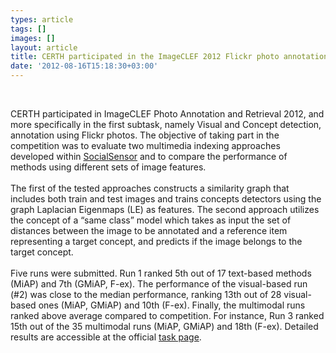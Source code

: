 ```yaml
---
types: article
tags: []
images: []
layout: article
title: CERTH participated in the ImageCLEF 2012 Flickr photo annotation task
date: '2012-08-16T15:18:30+03:00'
---
```

<p>&nbsp;</p><div>CERTH participated in ImageCLEF Photo Annotation and Retrieval 2012, and more specifically in the first subtask, namely Visual and Concept detection, annotation using Flickr photos.&nbsp;The objective of taking part in the competition was to evaluate two multimedia indexing approaches developed within <a href="http://www.socialsensor.eu/">SocialSensor</a> and to compare the performance of methods using different sets of image features.</div><div>&nbsp;</div><div>The first of the tested approaches constructs a similarity graph that includes both train and test images and trains concepts detectors using the graph Laplacian Eigenmaps (LE) as features. The second approach utilizes the concept of a &ldquo;same class&rdquo; model which takes as input the set of distances between the image to be annotated and a reference item representing a target concept, and predicts if the image belongs to the target concept.</div><div>&nbsp;</div><div><div>Five runs were submitted. Run 1 ranked 5th out of 17 text-based methods (MiAP) and 7th (GMiAP, F-ex). The performance of the visual-based run (#2) was close to the median performance, ranking 13th out of 28 visual-based ones (MiAP, GMiAP) and 10th (F-ex). Finally, the multimodal runs ranked above average compared to competition. For instance, Run 3 ranked 15th out of the 35 multimodal runs (MiAP, GMiAP) and 18th (F-ex). Detailed results are accessible at the official <a href="http://www.imageclef.org/2012/photo-flickr/annotation">task page</a>.</div></div><div><div id="cke_pastebin" style="position: absolute; left: -1000px; top: 132px; width: 1px; height: 1px; overflow: hidden; ">&nbsp;</div><div id="cke_pastebin" style="position: absolute; left: -1000px; top: 132px; width: 1px; height: 1px; overflow: hidden; ">Five runs were submitted. Run 1 ranked 5th out of 17 text-based methods (MiAP) and 7th (GMiAP, F-ex). The performance of the visual-based run (#2) was close to the median performance, ranking 13th out of 28 visual-based ones (MiAP, GMiAP) and 10th (F-ex). Finally, the multimodal runs ranked above average compared to competition. For instance, Run 3 ranked 15th out of the 35 multimodal runs (MiAP, GMiAP) and 18th (F-ex). Detailed results are accessible at the official task page.</div></div><div id="cke_pastebin" style="position: absolute; left: -1000px; top: 12px; width: 1px; height: 1px; overflow: hidden; ">Five runs were submitted. Run 1 ranked 5th out of 17 text-based methods (MiAP) and 7th (GMiAP, F-ex). The performance of the visual-based run (#2) was close to the median performance, ranking 13th out of 28 visual-based ones (MiAP, GMiAP) and 10th (F-ex). Finally, the multimodal runs ranked above average compared to competition. For instance, Run 3 ranked 15th out of the 35 multimodal runs (MiAP, GMiAP) and 18th (F-ex). Detailed results are accessible at the official task page.CERTH participated in ImageCLEF Photo Annotation and Retrieval 2012, and more specifically in the first subtask, namely Visual and Concept detection, annotation using Flickr photos.&nbsp;</div><div id="cke_pastebin" style="position: absolute; left: -1000px; top: 12px; width: 1px; height: 1px; overflow: hidden; ">&nbsp;</div><div id="cke_pastebin" style="position: absolute; left: -1000px; top: 12px; width: 1px; height: 1px; overflow: hidden; ">The objective of taking part in the competition was to evaluate two multimedia indexing approaches developed within SocialSensor and to compare the performance of methods using different sets of image features.</div><div id="cke_pastebin" style="position: absolute; left: -1000px; top: 12px; width: 1px; height: 1px; overflow: hidden; ">&nbsp;</div><div id="cke_pastebin" style="position: absolute; left: -1000px; top: 12px; width: 1px; height: 1px; overflow: hidden; ">The first of the tested approaches constructs a similarity graph that includes both train and test images and trains concepts detectors using the graph Laplacian Eigenmaps (LE) as features. The second approach utilizes the concept of a &ldquo;same class&rdquo; model which takes as input the set of distances between the image to be annotated and a reference item representing a target concept, and predicts if the image belongs to the target concept.</div><div id="cke_pastebin" style="position: absolute; left: -1000px; top: 12px; width: 1px; height: 1px; overflow: hidden; ">&nbsp;</div><div id="cke_pastebin" style="position: absolute; left: -1000px; top: 12px; width: 1px; height: 1px; overflow: hidden; ">Five runs were submitted. Run 1 ranked 5th out of 17 text-based methods (MiAP) and 7th (GMiAP, F-ex). The performance of the visual-based run (#2) was close to the median performance, ranking 13th out of 28 visual-based ones (MiAP, GMiAP) and 10th (F-ex). Finally, the multimodal runs ranked above average compared to competition. For instance, Run 3 ranked 15th out of the 35 multimodal runs (MiAP, GMiAP) and 18th (F-ex). Detailed results are accessible at the official task page.CERTH participated in ImageCLEF Photo Annotation and Retrieval 2012, and more specifically in the first subtask, namely Visual and Concept detection, annotation using Flickr photos.&nbsp;</div><div id="cke_pastebin" style="position: absolute; left: -1000px; top: 12px; width: 1px; height: 1px; overflow: hidden; ">&nbsp;</div><div id="cke_pastebin" style="position: absolute; left: -1000px; top: 12px; width: 1px; height: 1px; overflow: hidden; ">The objective of taking part in the competition was to evaluate two multimedia indexing approaches developed within SocialSensor and to compare the performance of methods using different sets of image features.</div><div id="cke_pastebin" style="position: absolute; left: -1000px; top: 12px; width: 1px; height: 1px; overflow: hidden; ">&nbsp;</div><div id="cke_pastebin" style="position: absolute; left: -1000px; top: 12px; width: 1px; height: 1px; overflow: hidden; ">The first of the tested approaches constructs a similarity graph that includes both train and test images and trains concepts detectors using the graph Laplacian Eigenmaps (LE) as features. The second approach utilizes the concept of a &ldquo;same class&rdquo; model which takes as input the set of distances between the image to be annotated and a reference item representing a target concept, and predicts if the image belongs to the target concept.</div><div id="cke_pastebin" style="position: absolute; left: -1000px; top: 12px; width: 1px; height: 1px; overflow: hidden; ">&nbsp;</div><div id="cke_pastebin" style="position: absolute; left: -1000px; top: 12px; width: 1px; height: 1px; overflow: hidden; ">Five runs were submitted. Run 1 ranked 5th out of 17 text-based methods (MiAP) and 7th (GMiAP, F-ex). The performance of the visual-based run (#2) was close to the median performance, ranking 13th out of 28 visual-based ones (MiAP, GMiAP) and 10th (F-ex). Finally, the multimodal runs ranked above average compared to competition. For instance, Run 3 ranked 15th out of the 35 multimodal runs (MiAP, GMiAP) and 18th (F-ex). Detailed results are accessible at the official task page.</div>
